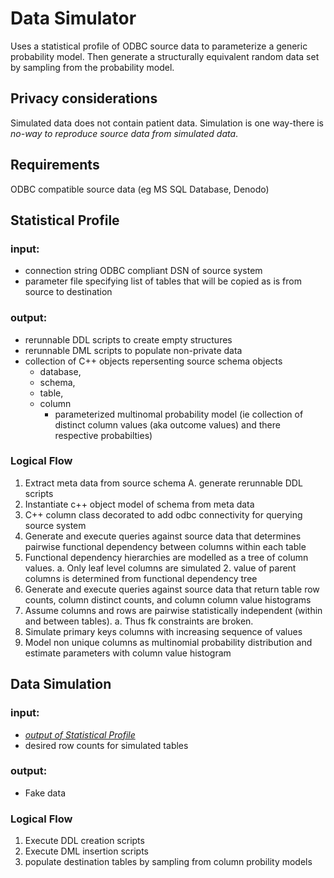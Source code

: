 # Data Simulator
Uses a statistical profile of ODBC source data to parameterize a generic probability model. Then generate a structurally equivalent random data set by sampling from the probability model.

## Privacy considerations
Simulated data does not contain patient data. 
Simulation is one way-there is *no-way to reproduce source data from simulated data*. 

## Requirements
ODBC compatible source data (eg MS SQL Database, Denodo)

## Statistical Profile

### input: 
- connection string ODBC compliant DSN of source system
- parameter file specifying list of tables that will be copied as is from source to destination

### output:
- rerunnable DDL scripts to create empty structures
- rerunnable DML scripts to populate non-private data
- collection of C++ objects repersenting source schema objects
  - database, 
  - schema, 
  - table, 
  - column 
    - parameterized multinomal probability model (ie collection of distinct column values (aka outcome values) and there respective probabilties)

### Logical Flow
1. Extract meta data from source schema
   A. generate rerunnable DDL scripts
1. Instantiate c++ object model of schema from meta data
1. C++ column class decorated to add odbc connectivity for querying source system
1. Generate and execute queries against source data that determines pairwise functional dependency between columns within each table
1. Functional dependency hierarchies are modelled as a tree of column values. 
   a. Only leaf level columns are simulated 
   2. value of parent columns is determined from functional dependency tree
1. Generate and execute queries against source data that return table row counts, column distinct counts, and column column value histograms
1. Assume columns and rows are pairwise statistically independent (within and between tables). 
   a. Thus fk constraints are broken. 
1. Simulate primary keys columns with increasing sequence of values
1. Model non unique columns as multinomial probability distribution and estimate parameters with column value histogram

## Data Simulation
### input: 
- *[output of Statistical Profile](##Statistical-Profile)*
- desired row counts for simulated tables

### output:
- Fake data

### Logical Flow
1. Execute DDL creation scripts
1. Execute DML insertion scripts
1. populate destination tables by sampling from column probility models